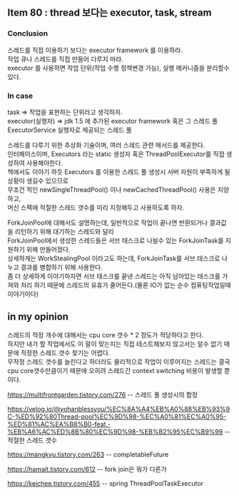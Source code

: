## Item 80 : thread 보다는 executor, task, stream
### Conclusion
스레드를 직접 이용하기 보다는 executor framework 를 이용하라.  
작업 큐나 스레드를 직접 만들어 다루지 마라.  
executor 를 사용하면 작업 단위(작업 수행 정책변경 가능), 실행 메커니즘을 분리할수 있다.


### In case
task => 작업을 표현하는 단위라고 생각하자.  
executor(실행자) => jdk 1.5 에 추가된 executor framework 혹은 그 스레드 풀  
ExecutorService 실행자로 제공되는 스레드 풀  

스레드를 다루기 위한 추상화 기술이며, 여러 스레드 관련 메서드를 제공한다.  
인터페이스이며, Executors 라는 static 생성자 혹은 ThreadPoolExecutor를 직접 생성하여 사용해야한다.  
책에서도 이야기 하듯 Executors 를 이용한 스레드 풀 생성시 서버 자원이 부족하게 될 상황이 생길수 있으므로   
무조건 적인 newSingleThreadPool() 이나 newCachedThreadPool() 사용은 지양하고,   
머신 스펙에 적절한 스레드 갯수를 미리 지정해두고 사용하도록 하자.


ForkJoinPool에 대해서도 설명하는데, 일반적으로 작업이 끝나면 반환되거나 결과값을 리턴하기 위해 대기하는 스레드와 달리   
ForkJoinPool에서 생성한 스레드들은 서브 태스크로 나뉠수 있는 ForkJoinTask를 지원하기 위해 만들어졌다.  
상세하게는 WorkStealingPool 이라고도 하는데, ForkJoinTask를 서브 태스크로 나누고 결과를 병합하기 위해 사용한다.  
좀 더 상세하게 이야기하자면 서브 태스크를 끝낸 스레드는 아직 남아있는 태스크를 가져와 처리 하기 때문에 스레드의 유휴가 줄어든다.(물론 IO가 없는 순수 컴퓨팅작업일때 이야기이다)  


## in my opinion
스레드의 적정 개수에 대해서는 cpu core 갯수 * 2 정도가 적당하다고 한다.  
하지만 내가 할 작업에서도 이 말이 맞는지는 직접 테스트해보지 않고서는 알수 없기 때문에 적정한 스레드 갯수 찾기는 어렵다.  
무작정 스레드 갯수를 늘린다고 하더라도 물리적으로 작업이 이루어지는 스레드는 결국 cpu core갯수만큼이기 때문에 오히려 스레드간 context switching 비용이 발생할 뿐이다.  





https://multifrontgarden.tistory.com/276  -- 스레드 풀 생성시의 함정

https://velog.io/@yohanblessyou/%EC%8A%A4%EB%A0%88%EB%93%9C-%ED%92%80Thread-pool%EC%9D%98-%EC%A0%81%EC%A0%95-%ED%81%AC%EA%B8%B0-feat.-%EB%A6%AC%ED%8B%80%EC%9D%98-%EB%B2%95%EC%B9%99  -- 적절한 스레드 갯수 

https://mangkyu.tistory.com/263  -- completableFuture 

https://hamait.tistory.com/612  -- fork join은 뭐가 다른가 

https://keichee.tistory.com/455  -- spring ThreadPoolTaskExecutor
